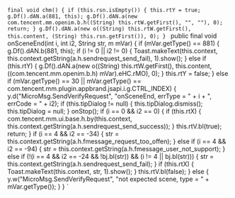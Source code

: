 `final void chm() {
    if (this.rsn.isEmpty()) {
        this.rtY = true;
        g.Df().dAN.a(881, this);
        g.Df().dAN.a(new com.tencent.mm.openim.b.h((String) this.rtW.getFirst(), "", ""), 0);
        return;
    }
    g.Df().dAN.a(new o((String) this.rtW.getFirst(), this.content, (String) this.rsn.getFirst()), 0);
}
`
public final void onSceneEnd(int i, int i2, String str, m mVar) {
    if (mVar.getType() == 881) {
        g.Df().dAN.b(881, this);
        if (i != 0 || i2 != 0) {
            Toast.makeText(this.context, this.context.getString(a.h.sendrequest_send_fail), 1).show();
        } else if (this.rtY) {
            g.Df().dAN.a(new o((String) this.rtW.getFirst(), this.content, ((com.tencent.mm.openim.b.h) mVar).eHC.rMO), 0);
        }
        this.rtY = false;
    } else if (mVar.getType() == 30 || mVar.getType() == com.tencent.mm.plugin.appbrand.jsapi.i.g.CTRL_INDEX) {
        y.d("MicroMsg.SendVerifyRequest", "onSceneEnd, errType = " + i + ", errCode = " + i2);
        if (this.tipDialog != null) {
            this.tipDialog.dismiss();
            this.tipDialog = null;
        }
        onStop();
        if (i == 0 && i2 == 0) {
            if (this.rtX) {
                com.tencent.mm.ui.base.h.by(this.context, this.context.getString(a.h.sendrequest_send_success));
            }
            this.rtV.bl(true);
            return;
        }
        if (i == 4 && i2 == -34) {
            str = this.context.getString(a.h.fmessage_request_too_offen);
        } else if (i == 4 && i2 == -94) {
            str = this.context.getString(a.h.fmessage_user_not_support);
        } else if (!(i == 4 && i2 == -24 && !bj.bl(str)) && (i != 4 || bj.bl(str))) {
            str = this.context.getString(a.h.sendrequest_send_fail);
        }
        if (this.rtX) {
            Toast.makeText(this.context, str, 1).show();
        }
        this.rtV.bl(false);
    } else {
        y.w("MicroMsg.SendVerifyRequest", "not expected scene,  type = " + mVar.getType());
    }
}
`